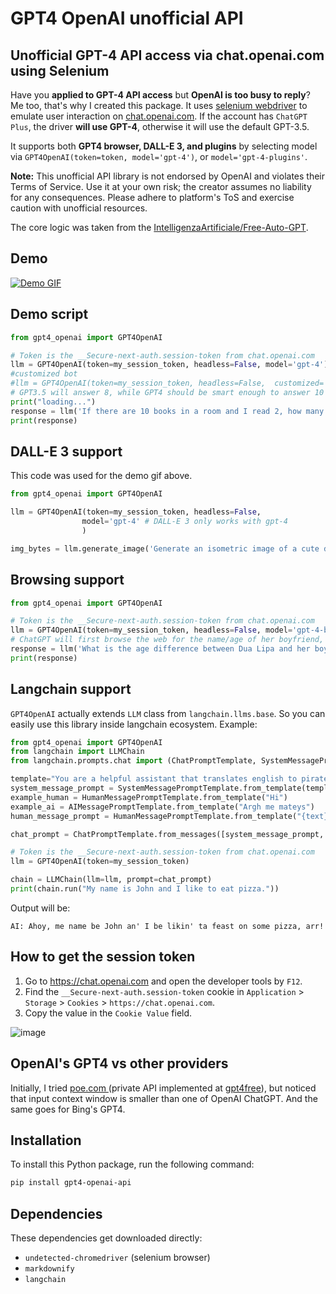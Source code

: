 # GPT4 OpenAI unofficial API

## Unofficial GPT-4 API access via chat.openai.com using Selenium

Have you **applied to GPT-4 API access** but **OpenAI is too busy to reply**? Me too, that's why I created this package. It uses [selenium webdriver](https://www.selenium.dev/) to emulate user interaction on [chat.openai.com](chat.openai.com). If the account has `ChatGPT Plus`, the driver **will use GPT-4**, otherwise it will use the default GPT-3.5.

It supports both **GPT4 browser, DALL-E 3, and plugins** by selecting model via `GPT4OpenAI(token=token, model='gpt-4')`, or `model='gpt-4-plugins'`.

**Note:** This unofficial API library is not endorsed by OpenAI and violates their Terms of Service. Use it at your own risk; the creator assumes no liability for any consequences. Please adhere to platform's ToS and exercise caution with unofficial resources.

The core logic was taken from the [IntelligenzaArtificiale/Free-Auto-GPT](https://github.com/IntelligenzaArtificiale/Free-Auto-GPT).

## Demo

[![Demo GIF](https://github.com/Erol444/gpt4-openai-api/assets/18037362/56e735bd-7e57-4dfc-b771-6a6fd1be2397)](https://youtu.be/71UL8TrE5Ls)

## Demo script

```python
from gpt4_openai import GPT4OpenAI

# Token is the __Secure-next-auth.session-token from chat.openai.com
llm = GPT4OpenAI(token=my_session_token, headless=False, model='gpt-4')
#customized bot
#llm = GPT4OpenAI(token=my_session_token, headless=False,  customized='g-UcnM9IY6T-test-coach')
# GPT3.5 will answer 8, while GPT4 should be smart enough to answer 10
print("loading...")
response = llm('If there are 10 books in a room and I read 2, how many books are still in the room?')
print(response)
```

## DALL-E 3 support

This code was used for the demo gif above.

```python
from gpt4_openai import GPT4OpenAI

llm = GPT4OpenAI(token=my_session_token, headless=False,
                model='gpt-4' # DALL-E 3 only works with gpt-4
                )

img_bytes = llm.generate_image('Generate an isometric image of a cute doggo inside a house.', image_path = './img_save_path.png')
```

## Browsing support

```python
from gpt4_openai import GPT4OpenAI

# Token is the __Secure-next-auth.session-token from chat.openai.com
llm = GPT4OpenAI(token=my_session_token, headless=False, model='gpt-4-browsing')
# ChatGPT will first browse the web for the name/age of her boyfriend, then return the answer
response = llm('What is the age difference between Dua Lipa and her boyfriend?')
print(response)
```

## Langchain support

`GPT4OpenAI` actually extends `LLM` class from `langchain.llms.base`. So you can easily use this library inside langchain ecosystem. Example:

```python
from gpt4_openai import GPT4OpenAI
from langchain import LLMChain
from langchain.prompts.chat import (ChatPromptTemplate, SystemMessagePromptTemplate, AIMessagePromptTemplate, HumanMessagePromptTemplate)

template="You are a helpful assistant that translates english to pirate."
system_message_prompt = SystemMessagePromptTemplate.from_template(template)
example_human = HumanMessagePromptTemplate.from_template("Hi")
example_ai = AIMessagePromptTemplate.from_template("Argh me mateys")
human_message_prompt = HumanMessagePromptTemplate.from_template("{text}")

chat_prompt = ChatPromptTemplate.from_messages([system_message_prompt, example_human, example_ai, human_message_prompt])

# Token is the __Secure-next-auth.session-token from chat.openai.com
llm = GPT4OpenAI(token=my_session_token)

chain = LLMChain(llm=llm, prompt=chat_prompt)
print(chain.run("My name is John and I like to eat pizza."))
```

Output will be:
```
AI: Ahoy, me name be John an' I be likin' ta feast on some pizza, arr!
```

## How to get the session token

1. Go to https://chat.openai.com and open the developer tools by `F12`.
2. Find the `__Secure-next-auth.session-token` cookie in `Application` > `Storage` > `Cookies` > `https://chat.openai.com`.
3. Copy the value in the `Cookie Value` field.

![image](https://user-images.githubusercontent.com/19218518/206170122-61fbe94f-4b0c-4782-a344-e26ac0d4e2a7.png)

## OpenAI's GPT4 vs other providers

Initially, I tried [poe.com ](https://poe.com/) (private API implemented at [gpt4free](https://github.com/gptforfree/gpt4free/tree/main/quora)), but noticed that input context window is smaller than one of OpenAI ChatGPT. And the same goes for Bing's GPT4.

## Installation

To install this Python package, run the following command:

```bash
pip install gpt4-openai-api
```

## Dependencies

These dependencies get downloaded directly:

- `undetected-chromedriver` (selenium browser)
- `markdownify`
- `langchain`
